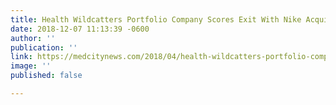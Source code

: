 ```yaml
---
title: Health Wildcatters Portfolio Company Scores Exit With Nike Acquisition
date: 2018-12-07 11:13:39 -0600
author: ''
publication: ''
link: https://medcitynews.com/2018/04/health-wildcatters-portfolio-company-scores-exit-nike-acquisition/?utm_source=hs_email&utm_medium=email&utm_content=2&_hsenc=p2ANqtz-_4_dgxTd3E3geAoAkJ2Fmvp6xStVJMM_KPjHwas20scCRbmBYwiU8LHXfiCYoQKoFtus44OepIghp_dpBMyOQgl-SMuEa8gBVxmpYqxDj_xCeF8F0&_hsmi=2
image: ''
published: false

---
```

